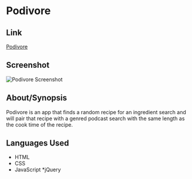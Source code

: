 # Podivore 

## Link
[Podivore](https://matt-moo16.github.io/podivore/)

## Screenshot
![Podivore Screenshot](https://user-images.githubusercontent.com/65912593/92316324-40e91d80-efc0-11ea-859f-4022dff048ae.png)

## About/Synopsis

Podivore is an app that finds a random recipe for an ingredient search and will pair that recipe with a genred podcast search with the same length as the cook time of the recipe.

## Languages Used

* HTML
* CSS
* JavaScript
  *jQuery
  
